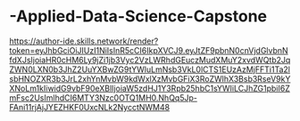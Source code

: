 # -Applied-Data-Science-Capstone

https://author-ide.skills.network/render?token=eyJhbGciOiJIUzI1NiIsInR5cCI6IkpXVCJ9.eyJtZF9pbnN0cnVjdGlvbnNfdXJsIjoiaHR0cHM6Ly9jZi1jb3Vyc2VzLWRhdGEuczMudXMuY2xvdWQtb2JqZWN0LXN0b3JhZ2UuYXBwZG9tYWluLmNsb3VkL0lCTS1EUzAzMjFFTi1Ta2lsbHNOZXR3b3JrL2xhYnMvbW9kdWxlXzMvbGFiX3RoZWlhX3Bsb3RseV9kYXNoLm1kIiwidG9vbF90eXBlIjoiaW5zdHJ1Y3Rpb25hbC1sYWIiLCJhZG1pbiI6ZmFsc2UsImlhdCI6MTY3Nzc0OTQ1MH0.NhQq5Jp-FAni11rjAjJYEZHKF0UxcNLk2NycctNWM48
